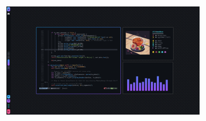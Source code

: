 <p align="center">
  <h1 hyprland-dots />
</p>

##

<p align="center">
  <h3 my Hyprland &amp; Waybar dots />
</p>

<p align="center">
  <img src="https://github.com/xfcisco/hyprland-dots/blob/main/banner.png?raw=true" />
</p>
